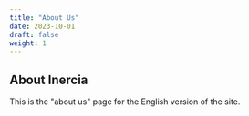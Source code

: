 ```yaml
---
title: "About Us"
date: 2023-10-01
draft: false
weight: 1
---
```


## About Inercia

This is the "about us" page for the English version of the site.
